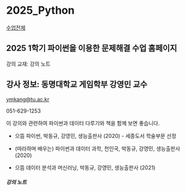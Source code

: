 # 2025_Python

[수업전체](https://github.com/dknife/dknife.github.io/wiki/Lecture_Homepage)

## 2025 1학기 파이썬을 이용한 문제해결 수업 홈페이지

강의 교재: 강의 노트

## 강사 정보: 동명대학교 게임학부 강영민 교수

ymkang@tu.ac.kr

051-629-1253

이 강의와 관련하여 파이썬과 데이터 다루기와 책을 함께 보면 좋습니다. 

* 으뜸 파이썬, 박동규, 강영민, 생능출판사 (2020) - 세종도서 학술부문 선정

* (따라하며 배우는) 파이썬과 데이터 과학, 천인국, 박동규, 강영민, 생능출판사 (2020)

* 으뜸 데이터 분석과 머신러닝, 박동규, 강영민, 생능출판사 (2021)

##### 강의 노트



